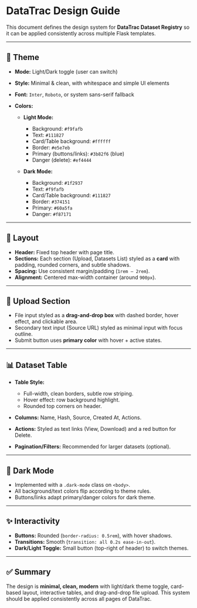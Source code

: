 # DataTrac Design Guide

This document defines the design system for **DataTrac Dataset Registry** so it can be applied consistently across multiple Flask templates.

---

## 🎨 Theme

* **Mode:** Light/Dark toggle (user can switch)
* **Style:** Minimal & clean, with whitespace and simple UI elements
* **Font:** `Inter`, `Roboto`, or system sans-serif fallback
* **Colors:**

  * **Light Mode:**

    * Background: `#f9fafb`
    * Text: `#111827`
    * Card/Table background: `#ffffff`
    * Border: `#e5e7eb`
    * Primary (buttons/links): `#3b82f6` (blue)
    * Danger (delete): `#ef4444`
  * **Dark Mode:**

    * Background: `#1f2937`
    * Text: `#f9fafb`
    * Card/Table background: `#111827`
    * Border: `#374151`
    * Primary: `#60a5fa`
    * Danger: `#f87171`

---

## 📐 Layout

* **Header:** Fixed top header with page title.
* **Sections:** Each section (Upload, Datasets List) styled as a **card** with padding, rounded corners, and subtle shadows.
* **Spacing:** Use consistent margin/padding (`1rem – 2rem`).
* **Alignment:** Centered max-width container (around `900px`).

---

## 📂 Upload Section

* File input styled as a **drag-and-drop box** with dashed border, hover effect, and clickable area.
* Secondary text input (Source URL) styled as minimal input with focus outline.
* Submit button uses **primary color** with hover + active states.

---

## 📊 Dataset Table

* **Table Style:**

  * Full-width, clean borders, subtle row striping.
  * Hover effect: row background highlight.
  * Rounded top corners on header.
* **Columns:** Name, Hash, Source, Created At, Actions.
* **Actions:** Styled as text links (View, Download) and a red button for Delete.
* **Pagination/Filters:** Recommended for larger datasets (optional).

---

## 🌙 Dark Mode

* Implemented with a `.dark-mode` class on `<body>`.
* All background/text colors flip according to theme rules.
* Buttons/links adapt primary/danger colors for dark theme.

---

## ✨ Interactivity

* **Buttons:** Rounded (`border-radius: 0.5rem`), with hover shadows.
* **Transitions:** Smooth (`transition: all 0.2s ease-in-out`).
* **Dark/Light Toggle:** Small button (top-right of header) to switch themes.

---

## ✅ Summary

The design is **minimal, clean, modern** with light/dark theme toggle, card-based layout, interactive tables, and drag-and-drop file upload. This system should be applied consistently across all pages of DataTrac.
